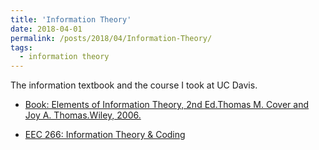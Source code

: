 ```yaml
---
title: 'Information Theory'
date: 2018-04-01
permalink: /posts/2018/04/Information-Theory/
tags:
  - information theory
---
```


The information textbook and the course I took at UC Davis.

* [Book: Elements of Information Theory, 2nd Ed.Thomas M. Cover and Joy A. Thomas.Wiley, 2006.](https://onlinelibrary.wiley.com/doi/book/10.1002/047174882X)

* [EEC 266: Information Theory & Coding](https://canvas.ucdavis.edu/courses/147170/files)
